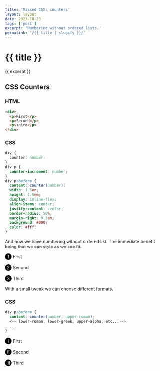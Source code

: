 ```yaml
---
title: 'Missed CSS: counters'
layout: layout
date: 2023-10-23
tags: ['post']
excerpt: 'Numbering without ordered lists.'
permalink: '/{{ title | slugify }}/'
---
```


<hgroup>
	<h1>{{ title }}</h1>
	<p>{{ excerpt }}</p>
</hgroup>

## CSS Counters

### HTML

```html
<div>
  <p>First</p>
  <p>Second</p>
  <p>Third</p>
</div>
```
### CSS

```css
div {
  counter: number;
}
div p {
  counter-increment: number;
}
div p:before {
  content: counter(number);
  width: 1.5em;
  height: 1.5em;
  display: inline-flex;
  align-items: center;
  justify-content: center;
  border-radius: 50%;
  margin-right: 0.3em;
  background: #000;
  color: #fff;
}
```

<style>
	div.a {
		counter: number;
	}

	div.a p {
		counter-increment: number;
	}

	div.a p:before {
		content: counter(number);
		width: 1.5em;
		height: 1.5em;
		display: inline-flex;
		align-items: center;
		justify-content: center;
		border-radius: 50%;
		margin-right: 0.3em;
		background: #000;
		color: #fff;

	}
</style>

And now we have numbering without ordered list.  The immediate benefit being that we can style as we see fit.

<div class="ui segment a">
  <p>First</p>
  <p>Second</p>
  <p>Third</p>
</div>

With a small tweak we can choose different formats.

### CSS

```css
div p:before {
  content: counter(number, upper-roman);
  <-- lower-roman, lower-greek, upper-alpha, etc...-->
  ...
}
```

<style>
	div.b {
		counter: numberB;
	}

	div.b p {
		counter-increment: numberB;
	}

	div.b p:before {
		content: counter(numberB, upper-roman);
		width: 1.5em;
		height: 1.5em;
		display: inline-flex;
		align-items: center;
		justify-content: center;
		border-radius: 50%;
		margin-right: 0.3em;
		background: #000;
		color: #fff;

	}
</style>

<div class="ui segment b">
  <p>First</p>
  <p>Second</p>
  <p>Third</p>
</div>



